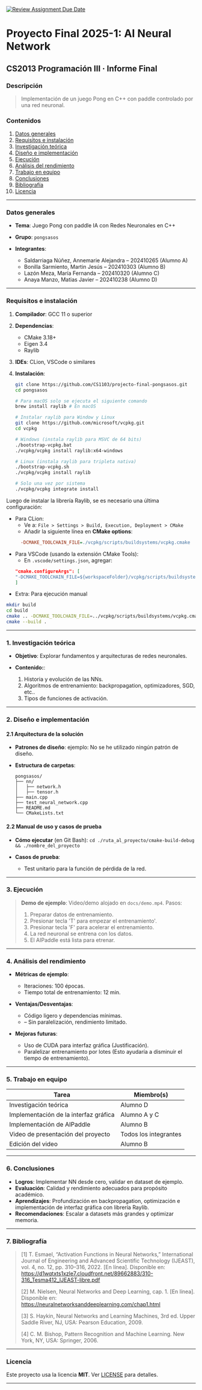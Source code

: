 [![Review Assignment Due Date](https://classroom.github.com/assets/deadline-readme-button-22041afd0340ce965d47ae6ef1cefeee28c7c493a6346c4f15d667ab976d596c.svg)](https://classroom.github.com/a/Lj3YlzJp)
# Proyecto Final 2025-1: AI Neural Network
## **CS2013 Programación III** · Informe Final

### **Descripción**

> Implementación de un juego Pong en C++ con paddle controlado por una red neuronal.

### Contenidos

1. [Datos generales](#datos-generales)
2. [Requisitos e instalación](#requisitos-e-instalación)
3. [Investigación teórica](#1-investigación-teórica)
4. [Diseño e implementación](#2-diseño-e-implementación)
5. [Ejecución](#3-ejecución)
6. [Análisis del rendimiento](#4-análisis-del-rendimiento)
7. [Trabajo en equipo](#5-trabajo-en-equipo)
8. [Conclusiones](#6-conclusiones)
9. [Bibliografía](#7-bibliografía)
10. [Licencia](#licencia)
---

### Datos generales

* **Tema**: Juego Pong con paddle IA con Redes Neuronales en C++
* **Grupo**: `pongsasos`
* **Integrantes**:

  * Saldarriaga Núñez, Annemarie Alejandra – 202410265 (Alumno A)
  * Bonilla Sarmiento, Martin Jesús – 202410303 (Alumno B)
  * Lazón Meza, María Fernanda – 202410320 (Alumno C)
  * Anaya Manzo, Matias Javier – 202410238 (Alumno D)

---

### Requisitos e instalación

1. **Compilador**: GCC 11 o superior
2. **Dependencias**:

   * CMake 3.18+
   * Eigen 3.4
   * Raylib
3. **IDEs**: CLion, VSCode o similares
4. **Instalación**:

   ```bash 
   git clone https://github.com/CS1103/projecto-final-pongsasos.git
   cd pongsasos
   
   # Para macOS solo se ejecuta el siguiente comando
   brew install raylib # En macOS
   
   # Instalar raylib para Window y Linux
   git clone https://github.com/microsoft/vcpkg.git
   cd vcpkg
   
   # Windows (instala raylib para MSVC de 64 bits)
   ./bootstrap-vcpkg.bat
   ./vcpkg/vcpkg install raylib:x64-windows 
   
   # Linux (instala raylib para tripleta nativa)
   ./bootstrap-vcpkg.sh
   ./vcpkg/vcpkg install raylib
   
   # Solo una vez por sistema
   ./vcpkg/vcpkg integrate install
   ```
Luego de instalar la librería Raylib, se es necesario una última configuración:
   * Para CLion:
     * Ve a: `File > Settings > Build, Execution, Deployment > CMake`
     * Añadir la siguiente línea en **CMake options**:
      ```ini
        -DCMAKE_TOOLCHAIN_FILE=./vcpkg/scripts/buildsystems/vcpkg.cmake
     ```
   * Para VSCode (usando la extensión CMake Tools):
     * En `.vscode/settings.json`, agregar:
     ```json
     "cmake.configureArgs": [
     "-DCMAKE_TOOLCHAIN_FILE=${workspaceFolder}/vcpkg/scripts/buildsystems/vcpkg.cmake"
     ]
     ```
     
- Extra: Para ejecución manual
````bash
mkdir build
cd build
cmake .. -DCMAKE_TOOLCHAIN_FILE=../vcpkg/scripts/buildsystems/vcpkg.cmake
cmake --build .
````
---

### 1. Investigación teórica

* **Objetivo**: Explorar fundamentos y arquitecturas de redes neuronales.
* **Contenido:**:

  1. Historia y evolución de las NNs.
  2. Algoritmos de entrenamiento: backpropagation, optimizadores, SGD, etc..
  3. Tipos de funciones de activación.

---

### 2. Diseño e implementación

#### 2.1 Arquitectura de la solución

* **Patrones de diseño**: ejemplo: No se he utilizado ningún patrón de diseño.
* **Estructura de carpetas**:

  ```
  pongsasos/
  ├── nn/
  │   ├── network.h
  │   ├── tensor.h
  ├── main.cpp
  ├── test_neural_network.cpp
  ├── README.md
  └── CMakeLists.txt
  ```

#### 2.2 Manual de uso y casos de prueba

* **Cómo ejecutar** (en Git Bash): `cd ./ruta_al_proyecto/cmake-build-debug && ./nombre_del_proyecto`
* **Casos de prueba**:

  * Test unitario para la función de pérdida de la red.

---

### 3. Ejecución

> **Demo de ejemplo**: Video/demo alojado en `docs/demo.mp4`.
> Pasos:
>
> 1. Preparar datos de entrenamiento.
> 2. Presionar tecla 'T' para empezar el entrenamiento'.
> 3. Presionar tecla 'F' para acelerar el entrenamiento.
> 4. La red neuronal se entrena con los datos.
> 5. El AIPaddle está lista para etrenar.

---

### 4. Análisis del rendimiento

* **Métricas de ejemplo**:

  * Iteraciones: 100  épocas.
  * Tiempo total de entrenamiento: 12 min.
* **Ventajas/Desventajas**:

  * Código ligero y dependencias mínimas.
  * – Sin paralelización, rendimiento limitado.
* **Mejoras futuras**:

  * Uso de CUDA para interfaz gráfica (Justificación).
  * Paralelizar entrenamiento por lotes (Esto ayudaría a disminuir el tiempo de entrenamiento).

---

### 5. Trabajo en equipo

| Tarea                                 | Miembro(s)            | 
|---------------------------------------|-----------------------|
| Investigación teórica                 | Alumno D              |
| Implementación de la interfaz gráfica | Alumno A y C          |
| Implementación de AIPaddle            | Alumno B              |
| Video de presentación del proyecto    | Todos los integrantes |
| Edición del video                     | Alumno B              |

---

### 6. Conclusiones

* **Logros**: Implementar NN desde cero, validar en dataset de ejemplo.
* **Evaluación**: Calidad y rendimiento adecuados para propósito académico.
* **Aprendizajes**: Profundización en backpropagation, optimización e implementación de interfaz gráfica con librería Raylib.
* **Recomendaciones**: Escalar a datasets más grandes y optimizar memoria.

---

### 7. Bibliografía

> [1] T. Esmael, “Activation Functions in Neural Networks,” International Journal of Engineering and Advanced Scientific Technology (IJEAST), vol. 4, no. 12, pp. 310–316, 2022. [En línea]. Disponible en: https://d1wqtxts1xzle7.cloudfront.net/89662883/310-316_Tesma412_IJEAST-libre.pdf
> 
> [2] M. Nielsen, Neural Networks and Deep Learning, cap. 1. [En línea]. Disponible en: https://neuralnetworksanddeeplearning.com/chap1.html
> 
> [3] S. Haykin, Neural Networks and Learning Machines, 3rd ed. Upper Saddle River, NJ, USA: Pearson Education, 2009.
> 
> [4] C. M. Bishop, Pattern Recognition and Machine Learning. New York, NY, USA: Springer, 2006.

---

### Licencia

Este proyecto usa la licencia **MIT**. Ver [LICENSE](LICENSE) para detalles.

---
